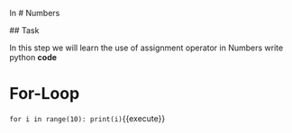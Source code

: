 In # Numbers

## Task

In this step we will learn the use of assignment operator in Numbers
write python **code**

# For-Loop
`for i in range(10):
print(i)`{{execute}}